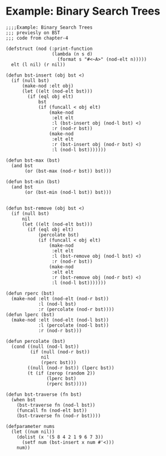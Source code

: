 

# Example: Binary Search Trees

    ;;;;Example: Binary Search Trees
    ;;; previesly on BST
    ;;; code from chapter-4
    
    (defstruct (nod (:print-function
                     (lambda (n s d)
                       (format s "#<~A>" (nod-elt n)))))
      elt (l nil) (r nil))
    
    (defun bst-insert (obj bst <)
      (if (null bst)
          (make-nod :elt obj)
          (let ((elt (nod-elt bst)))
            (if (eql obj elt)
                bst
                (if (funcall < obj elt)
                    (make-nod
                     :elt elt
                     :l (bst-insert obj (nod-l bst) <)
                     :r (nod-r bst))
                    (make-nod
                     :elt elt
                     :r (bst-insert obj (nod-r bst) <)
                     :l (nod-l bst)))))))
    
    (defun bst-max (bst)
      (and bst
           (or (bst-max (nod-r bst)) bst)))
    
    (defun bst-min (bst)
      (and bst
           (or (bst-min (nod-l bst)) bst)))
    
    
    (defun bst-remove (obj bst <)
      (if (null bst)
          nil
          (let ((elt (nod-elt bst)))
            (if (eql obj elt)
                (percolate bst)
                (if (funcall < obj elt)
                    (make-nod
                     :elt elt
                     :l (bst-remove obj (nod-l bst) <)
                     :r (nod-r bst))
                    (make-nod
                     :elt elt
                     :r (bst-remove obj (nod-r bst) <)
                     :l (nod-l bst)))))))
    
    (defun rperc (bst)
      (make-nod :elt (nod-elt (nod-r bst))
                :l (nod-l bst)
                :r (percolate (nod-r bst))))
    (defun lperc (bst)
      (make-nod :elt (nod-elt (nod-l bst))
                :l (percolate (nod-l bst))
                :r (nod-r bst)))
    
    (defun percolate (bst)
      (cond ((null (nod-l bst))
             (if (null (nod-r bst))
                 nil
                 (rperc bst)))
            ((null (nod-r bst)) (lperc bst))
            (t (if (zerop (random 2))
                   (lperc bst)
                   (rperc bst)))))
    
    (defun bst-traverse (fn bst)
      (when bst
        (bst-traverse fn (nod-l bst))
        (funcall fn (nod-elt bst))
        (bst-traverse fn (nod-r bst))))
    
    (defparameter nums
      (let ((num nil))
        (dolist (x '(5 8 4 2 1 9 6 7 3))
          (setf num (bst-insert x num #'<)))
        num))

